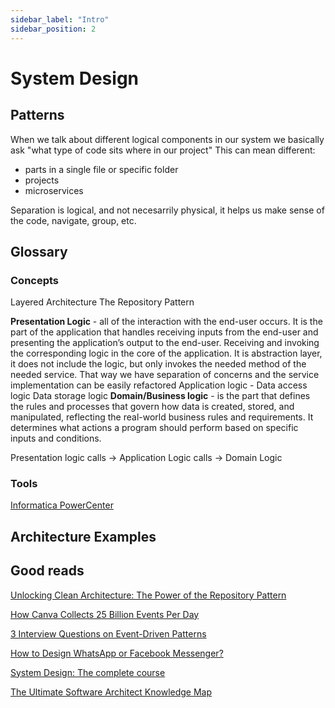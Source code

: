 ```yaml
---
sidebar_label: "Intro"
sidebar_position: 2
---
```


# System Design

## Patterns

When we talk about different logical components in our system we basically ask "what type of code sits where in our project" This can mean different:

- parts in a single file or specific folder
- projects
- microservices

Separation is logical, and not necesarrily physical, it helps us make sense of the code, navigate, group, etc.

## Glossary

### Concepts

Layered Architecture
The Repository Pattern

**Presentation Logic** - all of the interaction with the end-user occurs. It is the part of the application that handles receiving inputs from the end-user and presenting the application’s output to the end-user. Receiving and invoking the corresponding logic in the core of the application.
It is abstraction layer, it does not include the logic, but only invokes the needed method of the needed service. That way we have separation of concerns and the service implementation can be easily refactored
Application logic -
Data access logic
Data storage logic
**Domain/Business logic** - is the part that defines the rules and processes that govern how data is created, stored, and manipulated, reflecting the real-world business rules and requirements. It determines what actions a program should perform based on specific inputs and conditions.

Presentation logic calls -> Application Logic calls -> Domain Logic

### Tools

[Informatica PowerCenter](./software/index.md)

## Architecture Examples

## Good reads

[Unlocking Clean Architecture: The Power of the Repository Pattern](https://medium.com/@yasin162001/introduction-90f7f7e19d43)

[How Canva Collects 25 Billion Events Per Day](https://blog.quastor.org/p/canva-collects-25-billion-events-per-day-1)

[3 Interview Questions on Event-Driven Patterns](https://newsletter.systemdesigncodex.com/p/3-interview-questions-on-event-driven)

[How to Design WhatsApp or Facebook Messenger?](https://medium.com/javarevisited/how-to-design-a-messaging-app-like-whatsapp-or-facebook-messenger-on-system-design-interview-f6d7cbdb8363)

[System Design: The complete course](https://kps.hashnode.dev/system-design-the-complete-course)

[The Ultimate Software Architect Knowledge Map](https://blog.bytebytego.com/p/ep128-the-ultimate-software-architect)
